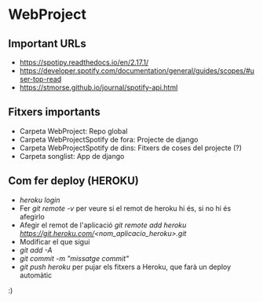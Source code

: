 # WebProject

## Important URLs
- https://spotipy.readthedocs.io/en/2.17.1/
- https://developer.spotify.com/documentation/general/guides/scopes/#user-top-read
- https://stmorse.github.io/journal/spotify-api.html

## Fitxers importants
- Carpeta WebProject: Repo global
- Carpeta WebProjectSpotify de fora: Projecte de django
- Carpeta WebProjectSpotify de dins: Fitxers de coses del projecte (?)
- Carpeta songlist: App de django

## Com fer deploy (HEROKU)
- *heroku login*
- Fer *git remote -v* per veure si el remot de heroku hi és, si no hi és afegirlo
- Afegir el remot de l'aplicació *git remote add heroku https://git.heroku.com/<nom_aplicacio_heroku>.git*
- Modificar el que sigui
- *git add -A*
- *git commit -m "missatge commit"*
- *git push heroku* per pujar els fitxers a Heroku, que farà un deploy automàtic

:)
